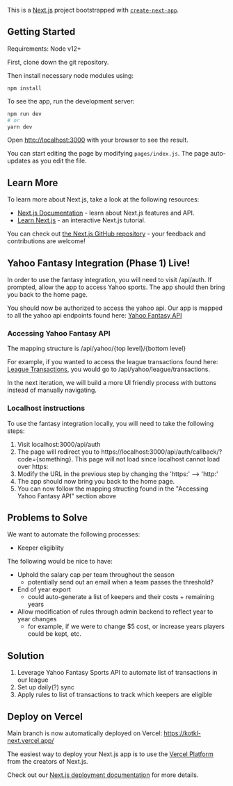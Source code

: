 This is a [Next.js](https://nextjs.org/) project bootstrapped with [`create-next-app`](https://github.com/vercel/next.js/tree/canary/packages/create-next-app).

## Getting Started

Requirements:
Node v12+

First, clone down the git repository.

Then install necessary node modules using:

`npm install`

To see the app, run the development server:

```bash
npm run dev
# or
yarn dev
```

Open [http://localhost:3000](http://localhost:3000) with your browser to see the result.

You can start editing the page by modifying `pages/index.js`. The page auto-updates as you edit the file.

## Learn More

To learn more about Next.js, take a look at the following resources:

- [Next.js Documentation](https://nextjs.org/docs) - learn about Next.js features and API.
- [Learn Next.js](https://nextjs.org/learn) - an interactive Next.js tutorial.

You can check out [the Next.js GitHub repository](https://github.com/vercel/next.js/) - your feedback and contributions are welcome!

## Yahoo Fantasy Integration (Phase 1) Live!

In order to use the fantasy integration, you will need to visit /api/auth. If prompted, allow the app to access Yahoo sports. The app should then bring you back to the home page.

You should now be authorized to access the yahoo api. Our app is mapped to all the yahoo api endpoints found here: [Yahoo Fantasy API](https://yfantasysandbox.herokuapp.com/)

### Accessing Yahoo Fantasy API

The mapping structure is /api/yahoo/{top level}/{bottom level}

For example, if you wanted to access the league transactions found here: [League Transactions](https://yfantasysandbox.herokuapp.com/resource/league/transactions), you would go to /api/yahoo/league/transactions.

In the next iteration, we will build a more UI friendly process with buttons instead of manually navigating.

### Localhost instructions

To use the fantasy integration locally, you will need to take the following steps:

1. Visit localhost:3000/api/auth
2. The page will redirect you to https://localhost:3000/api/auth/callback/?code={something}. This page will not load since localhost cannot load over https:
3. Modify the URL in the previous step by changing the 'https:' --> 'http:'
4. The app should now bring you back to the home page.
5. You can now follow the mapping structing found in the "Accessing Yahoo Fantasy API" section above

## Problems to Solve

We want to automate the following processes:

- Keeper eligiblity

The following would be nice to have:

- Uphold the salary cap per team throughout the season
  - potentially send out an email when a team passes the threshold?
- End of year export
  - could auto-generate a list of keepers and their costs + remaining years
- Allow modification of rules through admin backend to reflect year to year changes
  - for example, if we were to change $5 cost, or increase years players could be kept, etc.

## Solution

1. Leverage Yahoo Fantasy Sports API to automate list of transactions in our league
2. Set up daily(?) sync
3. Apply rules to list of transactions to track which keepers are eligible

## Deploy on Vercel

Main branch is now automatically deployed on Vercel: https://kotkl-next.vercel.app/

The easiest way to deploy your Next.js app is to use the [Vercel Platform](https://vercel.com/import?utm_medium=default-template&filter=next.js&utm_source=create-next-app&utm_campaign=create-next-app-readme) from the creators of Next.js.

Check out our [Next.js deployment documentation](https://nextjs.org/docs/deployment) for more details.
